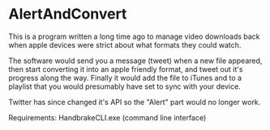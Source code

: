 # AlertAndConvert

This is a program written a long time ago to manage video downloads back when apple devices were strict about what formats they could watch.

The software would send you a message (tweet) when a new file appeared, then start converting it into an apple friendly format, and tweet out it's progress along the way.  Finally it would add the file to iTunes and to a playlist that you would presumably have set to sync with your device.

Twitter has since changed it's API so the "Alert" part would no longer work.

Requirements: HandbrakeCLI.exe (command line interface)
